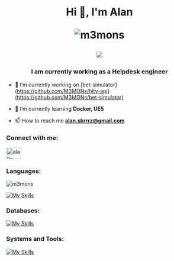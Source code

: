 <h1 align="center">Hi 👋, I'm Alan<bl>
  <p></p>
  <p><img align="center" src="https://github-readme-streak-stats.herokuapp.com/?user=m3mons&theme=dark" alt="m3mons" /></p>
  
  ![](https://komarev.com/ghpvc/?username=M3MONs) </bl></h1>


<h3 align="center">I am currently working as a Helpdesk engineer</h3>

- 🔭 I’m currently working on [bet-simulator](https://github.com/M3MONs/hltv-api](https://github.com/M3MONs/bet-simulator)

- 🌱 I’m currently learning **Docker, UE5**

-   📫 How to reach me **alan.skrrrz@gmail.com**

<h3 align="left">Connect with me:</h3>
<p align="left">
<a href="https://linkedin.com/in/alan-skrzypczak-761261238" target="blank"><img align="center" src="https://raw.githubusercontent.com/rahuldkjain/github-profile-readme-generator/master/src/images/icons/Social/linked-in-alt.svg" alt="alan-skrzypczak-761261238" height="30" width="40" /></a>
</p>
<h3 align="left">Languages:</h3>

<p><img src="https://github-readme-stats.vercel.app/api/top-langs?username=m3mons&theme=dark&show_icons=true&locale=en&layout=compact" alt="m3mons" /></p>

[![My Skills](https://skillicons.dev/icons?i=js,react,nodejs,html,css,python,flask,django)](https://skillicons.dev)


<h3 align="left">Databases:</h3>

[![My Skills](https://skillicons.dev/icons?i=mysql,postgres,sqlite,mongodb)](https://skillicons.dev)

<h3 align="left">Systems and Tools:</h3>

[![My Skills](https://skillicons.dev/icons?i=vscode,linux,debian,ubuntu,windows,docker,git,npm,postman,bash)](https://skillicons.dev)
